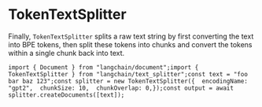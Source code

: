 TokenTextSplitter
=================

Finally, `TokenTextSplitter` splits a raw text string by first converting the text into BPE tokens, then split these tokens into chunks and convert the tokens within a single chunk back into text.

    import { Document } from "langchain/document";import { TokenTextSplitter } from "langchain/text_splitter";const text = "foo bar baz 123";const splitter = new TokenTextSplitter({  encodingName: "gpt2",  chunkSize: 10,  chunkOverlap: 0,});const output = await splitter.createDocuments([text]);